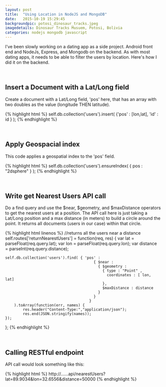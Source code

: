 ```yaml
---
layout: post
title:  "Using Location in NodeJS and MongoDB"
date:   2015-10-19 15:29:45
backgroundpic: potosi_dinosaur_tracks.jpeg
imagedetails: Dinosaur Tracks Musuem, Potosi, Bolivia
categories: nodejs mongodb javascript
---
```


I've been slowly working on a dating app as a side project.  Android front end and NodeJs, Express, and Mongodb on the backend.  As with most dating apps, it needs to be able to filter the users by location.  Here's how I did it on the backend.

<br>

## Insert a Document with a Lat/Long field
Create a document with a Lat/Long field, 'pos' here, that has an array with two doubles as the value (longitude THEN latitude).

{% highlight html %}
self.db.collection('users').insert( {'pos' : [lon,lat], 'id' : id } );
{% endhighlight %}

<br>

## Apply Geospacial index 
This code applies a geospatial index to the 'pos' field.

{% highlight html %}
self.db.collection('users').ensureIndex( { pos : "2dsphere" } );
{% endhighlight %}

<br>

## Write get Nearest Users API call
Do a find query and use the $near, $geometry, and $maxDistance operators to get the nearest users at a position.  The API call here is just taking a Lat/Long position and a max distance (in meters) to build a circle around the point.  It returns all documents (users in our case) within that circle.

{% highlight html linenos %}
//returns all the users near a distance 
self.routes['returnNearestUsers'] = function(req, res) {
    var lat = parseFloat(req.query.lat);
    var lon = parseFloat(req.query.lon);
    var distance = parseInt(req.query.distance);

    self.db.collection('users').find( { 'pos' : 
                                            { $near : 
                                              { $geometry :
                                                { type : "Point" ,
                                                  coordinates : [ lon, lat] 
                                                },
                                                $maxDistance : distance
                                              }
                                            }
                                          }
        ).toArray(function(err, names) {
        	res.header("Content-Type:","application/json");
        	res.end(JSON.stringify(names));
    });
};
{% endhighlight %}

<br>

## Calling RESTful endpoint
API call would look something like this:

{% highlight html %}
http://......api/nearestUsers?lat=89.9034&lon=32.6556&distance=50000
{% endhighlight %}